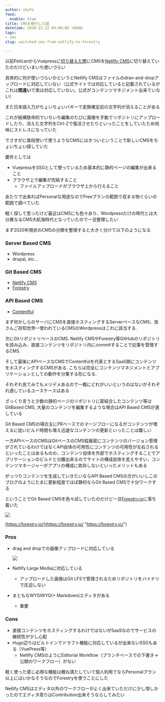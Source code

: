 ```yaml
---
author: shufo
feed:
  enable: true
title: CMSを移行した話
datetime: 2020-12-22 09:00:00 +0900
tags:
- cms
slug: switched-cms-from-netlify-to-forestry

---
```

以前PelicanからVuepressに[切り替えた際]()にCMSを[Netlify CMS](https://www.netlifycms.org/)に切り替えていたのだけどいまいち使いづらい

具体的に何が使いづらいかというとNetlify CMSはファイルのdran-and-dropアップロードに対応していない（公式サイトでは対応していると記載されているがこれは**間違い**で実は対応していない。公式がコンテンツマネジメント出来ていない）

また日本語入力がちょいちょいバギーで変換確定前の文字列が消えることがある

これが結構致命的でいちいち編集のたびに画像を手動でリポジトリにアップロードしたり、消えた文字列をCtrl-Zで復活させたりといったことをしていたため地味にストレスになっていた

でさすがに普段使いで使うようなCMSにはきついということで新しいCMSをちょいちょい探していた

要件としては

* VuepressをSSGとして使っているため基本的に静的ページの編集が出来ること
* ブラウザ上で編集が完結すること
  * ファイルアップロードがブラウザ上から行えること

あたりで出来ればPersonalな用途なのでFreeプランの範囲で収まる物ぐらいの範囲で調べていた

軽く探して思ったけど最近はCMSにも色々あり、Wordpressだけの時代とは大分異なるCMS大航海時代となっていたので一旦整理したい

まず2020年現状のCMSの分類を整理すると大きく分けて以下のようになる

### Server Based CMS

* Wordpress
* drupal, etc...

### Git Based CMS

* [Netlify CMS](https://www.netlifycms.org/)
* [Forestry](https://forestry.io/)

### API Based CMS

* [Contentful](https://www.contentful.com/)

まず何かしらのサーバにCMSを直接ホスティングするServerベースなCMS、皆さんご存知世界一使われているCMSのWordpressはこれに該当する.

次にGitリポジトリベースのCMS. Netlify CMSやForestry等GitHubのリポジトリを読み込み、直接コンテンツをリポジトリ内にcommitすることで記事を管理するCMS.

そして最後にAPIベースなCMSでContentfulを代表とするSaaS側にコンテンツをホスティングするCMSがある. こちらは完全にコンテンツマネジメントとアプリケーションとしての動作を分業する形になる.

それぞれ見てみてもメリデメあるので一概にどれがいいというのはないがそれぞれ適しているユースケースはある

ざっくり言うと少数の静的ページのリポジトリに密結合したコンテンツ等はGitBased CMS, 大量のコンテンツを編集するような場合はAPI Based CMSが適している

Git Based CMSの場合主にPRベースでのマージフローになるがコンテンツが増えるに従いビルド時間も増え迅速なコンテンツの更新といったことは難しい

一方APIベースのCMSはGitベースのCMS程厳密にコンテンツのバージョン管理がされているわけではなくAPI自体の可用性にコンテンツの可用性が左右されるといったことはあるものの、コンテンツ自体を外部でホスティングすることでアプリケーションのビルドと分離出来るのでサイトの構成自体を変えやすい、コンテンツマネージャーがアプリの構成に依存しないといったメリットもある

がっつりコンテンツを生成していきたいならAPI Based CMSの方がいいしこのブログのようにたまに更新程度でほぼ静的ならGit Based CMSで十分ワークする

ということでGit Based CMSを色々試していたのだけど一旦[Forestry.io](https://forestry.io/)に落ち着いた

![](/assets/img/uploads/2020-12-23-forestry.png)

[https://forestry.io/](https://forestry.io/ "https://forestry.io/")

### Pros

* drag and dropでの画像アップロードに対応している

  ![](/assets/img/uploads/2020-12-23-2020-12-24_07-47-47.png)
* Netlify Large Mediaに対応している
  * アップロードした画像はGit LFSで管理されるためリポジトリをバイナリで圧迫しない
* まともなWYSIWYG(+ Markdown)エディタがある 
  * 重要

### Cons

* 直接コンテンツをホスティングするわけではないがSaaSなのでサービスの継続性が少し心配
* Hugo辺りはビルトインでドラフト機能に対応しているが出来ないSSGもある（VuePress等）
  * Netlify CMSのようにEditorial Workflow（ブランチベースでの下書き→公開のワークフロー）がない

軽く使った感じ必用な機能は概ね満たしていて個人利用でならPersonalプラン以上にはいかなそうなのでForestryを使うことにした

Netlify CMSはエディタ以外のワークフローがよく出来ていただけに少し惜しかったのでエディタ周りはContribution出来そうならしてみたい